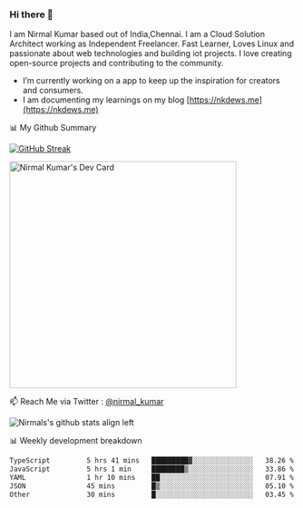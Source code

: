 ### Hi there 👋

 I am Nirmal Kumar based out of India,Chennai. I am a Cloud Solution Architect working as Independent Freelancer. Fast Learner, Loves Linux and passionate about web technologies and building iot projects. I love creating open-source projects and contributing to the community.

- I’m currently working on a app to keep up the inspiration for creators and consumers.
- I am documenting my learnings on my blog [https://nkdews.me](https://nkdews.me)


📊 My Github Summary

[![GitHub Streak](https://github-readme-streak-stats.herokuapp.com?user=nk-gears&theme=dark&hide_border=true&date_format=M%20j%5B%2C%20Y%5D)](https://git.io/streak-stats)

<a href="https://app.daily.dev/nirmal_kumar"><img src="https://api.daily.dev/devcards/a16cfcf02d384b16b41de71ce4d1d811.png?r=8ve" width="400" alt="Nirmal Kumar's Dev Card"/></a>

📫 Reach Me via  Twitter : [@nirmal_kumar](https://twitter.com/nirmal_kumar)

![Nirmals's github stats align left](https://github-readme-stats.vercel.app/api?username=nk-gears&show_icons=true)


📊 Weekly development breakdown

<!--START_SECTION:waka-->

```txt
TypeScript         5 hrs 41 mins   █████████▓░░░░░░░░░░░░░░░   38.26 %
JavaScript         5 hrs 1 min     ████████▒░░░░░░░░░░░░░░░░   33.86 %
YAML               1 hr 10 mins    ██░░░░░░░░░░░░░░░░░░░░░░░   07.91 %
JSON               45 mins         █▒░░░░░░░░░░░░░░░░░░░░░░░   05.10 %
Other              30 mins         █░░░░░░░░░░░░░░░░░░░░░░░░   03.45 %
```

<!--END_SECTION:waka-->


